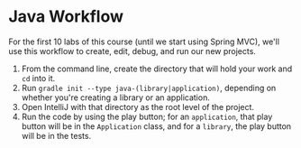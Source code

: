 # Java Workflow

For the first 10 labs of this course (until we start using Spring MVC), we'll use this workflow to create, edit, debug, and run our new projects.

1. From the command line, create the directory that will hold your work and `cd` into it.
2. Run `gradle init --type java-(library|application)`, depending on whether you're creating a library or an application.
3. Open IntelliJ with that directory as the root level of the project.
4. Run the code by using the play button; for an `application`, that play button will be in the `Application` class, and for a `library`, the play button will be in the tests.
